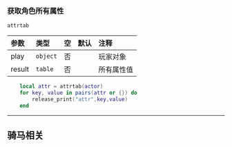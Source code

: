 ### 获取角色所有属性

`attrtab`

| 参数   | 类型     | 空   | 默认 | 注释       |
| :----- | :------- | :--- | :--- | :--------- |
| play   | `object` | 否   |      | 玩家对象   |
| result | `table`  | 否   |      | 所有属性值 |
```lua
    local attr = attrtab(actor)
    for key, value in pairs(attr or {}) do
        release_print("attr",key,value)
    end
```

------------

## 骑马相关

